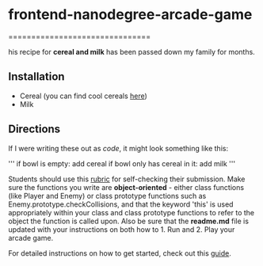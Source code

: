 # frontend-nanodegree-arcade-game
  ===============================

his recipe for **cereal and milk** has been passed down my family for months.

## Installation

* Cereal (you can find cool cereals
  [here](www.example.com/coolcereals))
* Milk

## Directions

If I were writing these out as _code_, it might look something like this:

'''
if bowl is empty:
    add cereal
if bowl only has cereal in it:
    add milk
'''

Students should use this [rubric](https://review.udacity.com/#!/projects/2696458597/rubric) for self-checking their submission. Make sure the functions you write are **object-oriented** - either class functions (like Player and Enemy) or class prototype functions such as Enemy.prototype.checkCollisions, and that the keyword 'this' is used appropriately within your class and class prototype functions to refer to the object the function is called upon. Also be sure that the **readme.md** file is updated with your instructions on both how to 1. Run and 2. Play your arcade game.

For detailed instructions on how to get started, check out this [guide](https://docs.google.com/document/d/1v01aScPjSWCCWQLIpFqvg3-vXLH2e8_SZQKC8jNO0Dc/pub?embedded=true).
